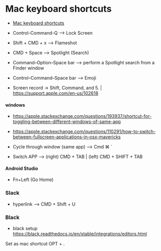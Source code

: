 Mac keyboard shortcuts
=======================


* [Mac keyboard shortcuts](https://support.apple.com/en-us/102650)


* Control-Command-Q --> Lock Screen
* Shift + CMD + x --> Flameshot
* CMD + Space --> Spotlight (Search)
* Command–Option–Space bar --> perform a Spotlight search from a Finder window
* Control–Command–Space bar --> Emoji


* Screen record -> Shift, Command, and 5. | https://support.apple.com/en-us/102618

#### windows

* https://apple.stackexchange.com/questions/193937/shortcut-for-toggling-between-different-windows-of-same-app
* https://apple.stackexchange.com/questions/110291/how-to-switch-between-fullscreen-applications-in-osx-mavericks


* Cycle through window (same app) --> Cmd ⌘ `
* Switch APP --> (right) CMD + TAB | (left) CMD + SHIFT + TAB


#### Android Studio

* Fn+Left (Go Home)


### Slack

* hyperlink --> CMD + Shift + U


### Black

* black setup https://black.readthedocs.io/en/stable/integrations/editors.html

Set as mac shortcut OPT + . 